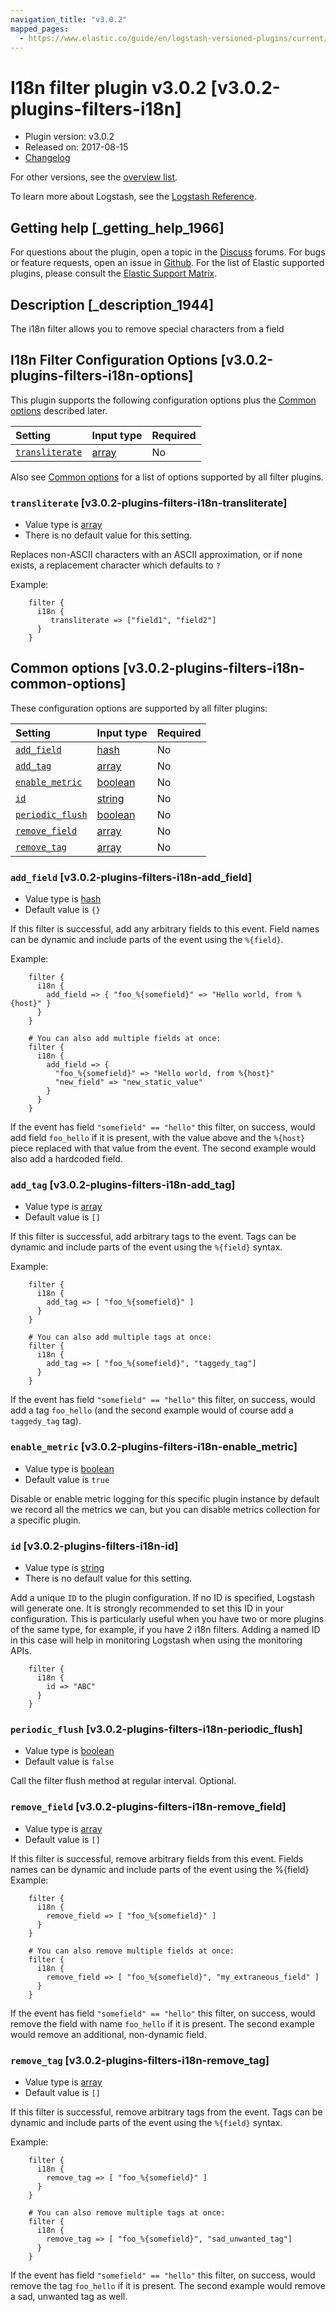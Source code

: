 ```yaml
---
navigation_title: "v3.0.2"
mapped_pages:
  - https://www.elastic.co/guide/en/logstash-versioned-plugins/current/v3.0.2-plugins-filters-i18n.html
---
```


# I18n filter plugin v3.0.2 [v3.0.2-plugins-filters-i18n]

* Plugin version: v3.0.2
* Released on: 2017-08-15
* [Changelog](https://github.com/logstash-plugins/logstash-filter-i18n/blob/v3.0.2/CHANGELOG.md)

For other versions, see the [overview list](filter-i18n-index.md).

To learn more about Logstash, see the [Logstash Reference](https://www.elastic.co/guide/en/logstash/current/index.html).

## Getting help [_getting_help_1966]

For questions about the plugin, open a topic in the [Discuss](http://discuss.elastic.co) forums. For bugs or feature requests, open an issue in [Github](https://github.com/logstash-plugins/logstash-filter-i18n). For the list of Elastic supported plugins, please consult the [Elastic Support Matrix](https://www.elastic.co/support/matrix#matrix_logstash_plugins).

## Description [_description_1944]

The i18n filter allows you to remove special characters from a field

## I18n Filter Configuration Options [v3.0.2-plugins-filters-i18n-options]

This plugin supports the following configuration options plus the [Common options](v3-0-2-plugins-filters-i18n.md#v3.0.2-plugins-filters-i18n-common-options) described later.

| Setting | Input type | Required |
| :- | :- | :- |
| [`transliterate`](v3-0-2-plugins-filters-i18n.md#v3.0.2-plugins-filters-i18n-transliterate) | [array](/lsr/value-types.md#array) | No |

Also see [Common options](v3-0-2-plugins-filters-i18n.md#v3.0.2-plugins-filters-i18n-common-options) for a list of options supported by all filter plugins.

### `transliterate` [v3.0.2-plugins-filters-i18n-transliterate]

* Value type is [array](/lsr/value-types.md#array)
* There is no default value for this setting.

Replaces non-ASCII characters with an ASCII approximation, or if none exists, a replacement character which defaults to `?`

Example:

```
    filter {
      i18n {
         transliterate => ["field1", "field2"]
      }
    }
```

## Common options [v3.0.2-plugins-filters-i18n-common-options]

These configuration options are supported by all filter plugins:

| Setting | Input type | Required |
| :- | :- | :- |
| [`add_field`](v3-0-2-plugins-filters-i18n.md#v3.0.2-plugins-filters-i18n-add_field) | [hash](/lsr/value-types.md#hash) | No |
| [`add_tag`](v3-0-2-plugins-filters-i18n.md#v3.0.2-plugins-filters-i18n-add_tag) | [array](/lsr/value-types.md#array) | No |
| [`enable_metric`](v3-0-2-plugins-filters-i18n.md#v3.0.2-plugins-filters-i18n-enable_metric) | [boolean](/lsr/value-types.md#boolean) | No |
| [`id`](v3-0-2-plugins-filters-i18n.md#v3.0.2-plugins-filters-i18n-id) | [string](/lsr/value-types.md#string) | No |
| [`periodic_flush`](v3-0-2-plugins-filters-i18n.md#v3.0.2-plugins-filters-i18n-periodic_flush) | [boolean](/lsr/value-types.md#boolean) | No |
| [`remove_field`](v3-0-2-plugins-filters-i18n.md#v3.0.2-plugins-filters-i18n-remove_field) | [array](/lsr/value-types.md#array) | No |
| [`remove_tag`](v3-0-2-plugins-filters-i18n.md#v3.0.2-plugins-filters-i18n-remove_tag) | [array](/lsr/value-types.md#array) | No |

### `add_field` [v3.0.2-plugins-filters-i18n-add_field]

* Value type is [hash](/lsr/value-types.md#hash)
* Default value is `{}`

If this filter is successful, add any arbitrary fields to this event. Field names can be dynamic and include parts of the event using the `%{field}`.

Example:

```
    filter {
      i18n {
        add_field => { "foo_%{somefield}" => "Hello world, from %{host}" }
      }
    }
```

```
    # You can also add multiple fields at once:
    filter {
      i18n {
        add_field => {
          "foo_%{somefield}" => "Hello world, from %{host}"
          "new_field" => "new_static_value"
        }
      }
    }
```

If the event has field `"somefield" == "hello"` this filter, on success, would add field `foo_hello` if it is present, with the value above and the `%{host}` piece replaced with that value from the event. The second example would also add a hardcoded field.

### `add_tag` [v3.0.2-plugins-filters-i18n-add_tag]

* Value type is [array](/lsr/value-types.md#array)
* Default value is `[]`

If this filter is successful, add arbitrary tags to the event. Tags can be dynamic and include parts of the event using the `%{field}` syntax.

Example:

```
    filter {
      i18n {
        add_tag => [ "foo_%{somefield}" ]
      }
    }
```

```
    # You can also add multiple tags at once:
    filter {
      i18n {
        add_tag => [ "foo_%{somefield}", "taggedy_tag"]
      }
    }
```

If the event has field `"somefield" == "hello"` this filter, on success, would add a tag `foo_hello` (and the second example would of course add a `taggedy_tag` tag).

### `enable_metric` [v3.0.2-plugins-filters-i18n-enable_metric]

* Value type is [boolean](/lsr/value-types.md#boolean)
* Default value is `true`

Disable or enable metric logging for this specific plugin instance by default we record all the metrics we can, but you can disable metrics collection for a specific plugin.

### `id` [v3.0.2-plugins-filters-i18n-id]

* Value type is [string](/lsr/value-types.md#string)
* There is no default value for this setting.

Add a unique `ID` to the plugin configuration. If no ID is specified, Logstash will generate one. It is strongly recommended to set this ID in your configuration. This is particularly useful when you have two or more plugins of the same type, for example, if you have 2 i18n filters. Adding a named ID in this case will help in monitoring Logstash when using the monitoring APIs.

```
    filter {
      i18n {
        id => "ABC"
      }
    }
```

### `periodic_flush` [v3.0.2-plugins-filters-i18n-periodic_flush]

* Value type is [boolean](/lsr/value-types.md#boolean)
* Default value is `false`

Call the filter flush method at regular interval. Optional.

### `remove_field` [v3.0.2-plugins-filters-i18n-remove_field]

* Value type is [array](/lsr/value-types.md#array)
* Default value is `[]`

If this filter is successful, remove arbitrary fields from this event. Fields names can be dynamic and include parts of the event using the %{field} Example:

```
    filter {
      i18n {
        remove_field => [ "foo_%{somefield}" ]
      }
    }
```

```
    # You can also remove multiple fields at once:
    filter {
      i18n {
        remove_field => [ "foo_%{somefield}", "my_extraneous_field" ]
      }
    }
```

If the event has field `"somefield" == "hello"` this filter, on success, would remove the field with name `foo_hello` if it is present. The second example would remove an additional, non-dynamic field.

### `remove_tag` [v3.0.2-plugins-filters-i18n-remove_tag]

* Value type is [array](/lsr/value-types.md#array)
* Default value is `[]`

If this filter is successful, remove arbitrary tags from the event. Tags can be dynamic and include parts of the event using the `%{field}` syntax.

Example:

```
    filter {
      i18n {
        remove_tag => [ "foo_%{somefield}" ]
      }
    }
```

```
    # You can also remove multiple tags at once:
    filter {
      i18n {
        remove_tag => [ "foo_%{somefield}", "sad_unwanted_tag"]
      }
    }
```

If the event has field `"somefield" == "hello"` this filter, on success, would remove the tag `foo_hello` if it is present. The second example would remove a sad, unwanted tag as well.
